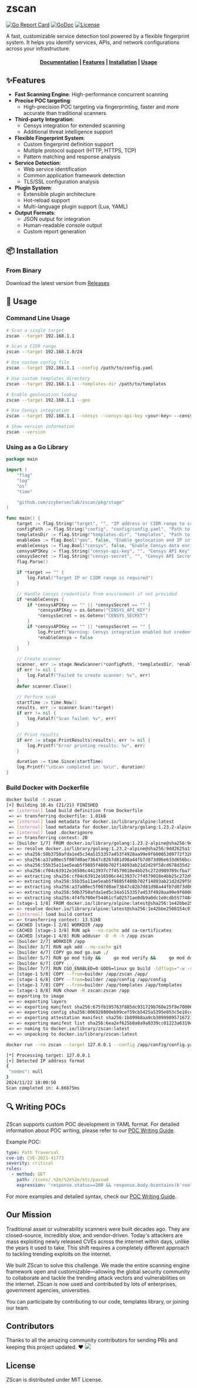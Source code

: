 # zscan

[![Go Report Card](https://goreportcard.com/badge/github.com/zcyberseclab/zscan)](https://goreportcard.com/report/github.com/zcyberseclab/zscan)
[![GoDoc](https://godoc.org/github.com/zcyberseclab/zscan?status.svg)](https://godoc.org/github.com/zcyberseclab/zscan)
[![License](https://img.shields.io/github/license/zcyberseclab/zscan)](https://github.com/zcyberseclab/zscan/blob/main/LICENSE)

A fast, customizable service detection tool powered by a flexible fingerprint system. It helps you identify services, APIs, and network configurations across your infrastructure.

<h4 align="center">
  <a href="https://github.com/zcyberseclab/zscan/wiki">Documentation</a> |
  <a href="#-features">Features</a> |
  <a href="#-installation">Installation</a> |
  <a href="#-usage">Usage</a>
</h4>

## ✨Features

- **Fast Scanning Engine**: High-performance concurrent scanning
- **Precise POC targeting**: 
  - High-precision POC targeting via fingerprinting, faster and more accurate than traditional scanners
- **Third-party Integration**:
  - Censys integration for extended scanning
  - Additional threat intelligence support
- **Flexible Fingerprint System**: 
  - Custom fingerprint definition support
  - Multiple protocol support (HTTP, HTTPS, TCP)
  - Pattern matching and response analysis
- **Service Detection**:
  - Web service identification
  - Common application framework detection
  - TLS/SSL configuration analysis
- **Plugin System**:
  - Extensible plugin architecture
  - Hot-reload support
  - Multi-language plugin support (Lua, YAML)
- **Output Formats**:
  - JSON output for integration
  - Human-readable console output
  - Custom report generation

## 📦 Installation

### From Binary

Download the latest version from [Releases](https://github.com/zcyberseclab/zscan/releases)

## 🚀 Usage

### Command Line Usage

```bash
# Scan a single target
zscan --target 192.168.1.1

# Scan a CIDR range
zscan --target 192.168.1.0/24

# Use custom config file
zscan --target 192.168.1.1 --config /path/to/config.yaml

# Use custom templates directory
zscan --target 192.168.1.1 --templates-dir /path/to/templates

# Enable geolocation lookup
zscan --target 192.168.1.1 --geo

# Use Censys integration
zscan --target 192.168.1.1 --censys --censys-api-key <your-key> --censys-secret <your-secret>

# Show version information
zscan --version
```

### Using as a Go Library

```go
package main

import (
	"flag"
	"log"
	"os"
	"time"

	"github.com/zcyberseclab/zscan/pkg/stage"
)

func main() {
	target := flag.String("target", "", "IP address or CIDR range to scan")
	configPath := flag.String("config", "config/config.yaml", "Path to config file")
	templatesDir := flag.String("templates-dir", "templates", "Path to templates directory")
	enableGeo := flag.Bool("geo", false, "Enable geolocation and IP info lookup")
	enableCensys := flag.Bool("censys", false, "Enable Censys data enrichment")
	censysAPIKey := flag.String("censys-api-key", "", "Censys API Key")
	censysSecret := flag.String("censys-secret", "", "Censys API Secret")
	flag.Parse()

	if *target == "" {
		log.Fatal("Target IP or CIDR range is required")
	}

	// Handle Censys credentials from environment if not provided
	if *enableCensys {
		if *censysAPIKey == "" || *censysSecret == "" {
			*censysAPIKey = os.Getenv("CENSYS_API_KEY")
			*censysSecret = os.Getenv("CENSYS_SECRET")
		}
		if *censysAPIKey == "" || *censysSecret == "" {
			log.Printf("Warning: Censys integration enabled but credentials not provided. Skipping Censys data enrichment.")
			*enableCensys = false
		}
	}

	// Create scanner
	scanner, err := stage.NewScanner(*configPath, *templatesDir, *enableGeo, *enableCensys, *censysAPIKey, *censysSecret)
	if err != nil {
		log.Fatalf("Failed to create scanner: %v", err)
	}
	defer scanner.Close()

	// Perform scan
	startTime := time.Now()
	results, err := scanner.Scan(*target)
	if err != nil {
		log.Fatalf("Scan failed: %v", err)
	}

	// Print results
	if err := stage.PrintResults(results); err != nil {
		log.Printf("Error printing results: %v", err)
	}

	duration := time.Since(startTime)
	log.Printf("\nScan completed in: %v\n", duration)
}
```
### Build Docker with Dockerfile
```bash
docker build -t zscan .
[+] Building 10.4s (21/21) FINISHED                                           docker:desktop-linux
 => [internal] load build definition from Dockerfile                                          0.0s
 => => transferring dockerfile: 1.01kB                                                        0.0s
 => [internal] load metadata for docker.io/library/alpine:latest                              0.3s
 => [internal] load metadata for docker.io/library/golang:1.23.2-alpine                       0.5s
 => [internal] load .dockerignore                                                             0.0s
 => => transferring context: 2B                                                               0.0s
 => [builder 1/7] FROM docker.io/library/golang:1.23.2-alpine@sha256:9dd2625a1ff2859b8d8b01d  2.7s
 => => resolve docker.io/library/golang:1.23.2-alpine@sha256:9dd2625a1ff2859b8d8b01d8f7822c0  0.0s
 => => sha256:50b3750afda1ed5c34a5153357a453f4928aa99e9f60005309772f320263a9ea 127B / 127B    0.1s
 => => sha256:a37a00ec5f007d0ae73647c82b7d81d98a44fb7d073d06e633d656bca79d 70.64MB / 70.64MB  1.6s
 => => sha256:55b35a11ae5eab5f9885f480b702f14893ab21d2d29f58cd678d35d2fd 293.52kB / 293.52kB  0.2s
 => => sha256:cf04c63912e16506c4413937c7f4579018e4bb25c272d989789cfba77b12f9 4.09MB / 4.09MB  0.4s
 => => extracting sha256:cf04c63912e16506c4413937c7f4579018e4bb25c272d989789cfba77b12f951     0.0s
 => => extracting sha256:55b35a11ae5eab5f9885f480b702f14893ab21d2d29f58cd678d35d2fde98e27     0.0s
 => => extracting sha256:a37a00ec5f007d0ae73647c82b7d81d98a44fb7d073d06e633d656bca79db62a     1.1s
 => => extracting sha256:50b3750afda1ed5c34a5153357a453f4928aa99e9f60005309772f320263a9ea     0.0s
 => => extracting sha256:4f4fb700ef54461cfa02571ae0db9a0dc1e0cdb5577484a6d75e68dc38e8acc1     0.0s
 => [stage-1 1/8] FROM docker.io/library/alpine:latest@sha256:1e42bbe2508154c9126d48c2b8a754  0.0s
 => => resolve docker.io/library/alpine:latest@sha256:1e42bbe2508154c9126d48c2b8a75420c35443  0.0s
 => [internal] load build context                                                             0.0s
 => => transferring context: 13.51kB                                                          0.0s
 => CACHED [stage-1 2/8] WORKDIR /app                                                         0.0s
 => CACHED [stage-1 3/8] RUN apk --no-cache add ca-certificates                               0.0s
 => CACHED [stage-1 4/8] RUN adduser -D -H -h /app zscan                                      0.0s
 => [builder 2/7] WORKDIR /app                                                                0.2s
 => [builder 3/7] RUN apk add --no-cache git                                                  0.9s
 => [builder 4/7] COPY go.mod go.sum ./                                                       0.0s
 => [builder 5/7] RUN go mod tidy &&     go mod verify &&     go mod download -x              0.1s
 => [builder 6/7] COPY . .                                                                    0.2s
 => [builder 7/7] RUN CGO_ENABLED=0 GOOS=linux go build -ldflags="-w -s" -o zscan cmd/main.g  5.0s
 => [stage-1 5/8] COPY --from=builder /app/zscan /app/                                        0.0s
 => [stage-1 6/8] COPY --from=builder /app/config /app/config                                 0.0s
 => [stage-1 7/8] COPY --from=builder /app/templates /app/templates                           0.0s
 => [stage-1 8/8] RUN chown -R zscan:zscan /app                                               0.1s
 => exporting to image                                                                        0.3s
 => => exporting layers                                                                       0.2s
 => => exporting manifest sha256:675fb195763f885dc931729b760e25f9e70006783d9b8a4927b3e55fa55  0.0s
 => => exporting config sha256:006928800eb99cef59cb5425a5395e053c5e18cc3f5d19acead96b3c1e9b3  0.0s
 => => exporting attestation manifest sha256:1b899b8aa9cb30999895716721e5aa78a24081d4e985e76  0.0s
 => => exporting manifest list sha256:6ea2ef625b0a0a9a0339cc01223a6319e544f8ad6776fe07588e28  0.0s
 => => naming to docker.io/library/zscan:latest                                               0.0s
 => => unpacking to docker.io/library/zscan:latest                                            0.1s
 ```
 ```bash
 docker run --rm zscan --target 127.0.0.1 --config /app/config/config.yaml

[*] Processing target: 127.0.0.1
[+] Detected IP address format
{
  "nodes": null
}
2024/11/22 18:00:50 
Scan completed in: 4.66675ms
 ```
## 🔍 Writing POCs

ZScan supports custom POC development in YAML format. For detailed information about POC writing, please refer to our [POC Writing Guide](https://github.com/zcyberseclab/zscan/wiki/ZScan-POC-Writing-Guide).

Example POC:
```yaml
type: Path Traversal
cve-id: CVE-2021-41773
severity: critical
rules:
  - method: GET
    path: /icons/.%2e/%2e%2e/etc/passwd
    expression: "response.status==200 && response.body.bcontains(b'root:')"
```

For more examples and detailed syntax, check our [POC Writing Guide](https://github.com/zcyberseclab/zscan/wiki/ZScan-POC-Writing-Guide).


## Our Mission
Traditional asset or vulnerability scanners were built decades ago. They are closed-source, incredibly slow, and vendor-driven. Today's attackers are mass exploiting newly released CVEs across the internet within days, unlike the years it used to take. This shift requires a completely different approach to tackling trending exploits on the internet.

We built ZScan to solve this challenge. We made the entire scanning engine framework open and customizable—allowing the global security community to collaborate and tackle the trending attack vectors and vulnerabilities on the internet. ZScan is now used and contributed by lots of enterprises, government agencies, universities.

You can participate by contributing to our code, templates library, or joining our team.


## Contributors
Thanks to all the amazing community contributors for sending PRs and keeping this project updated. ❤️
<a href="https://github.com/zcyberseclab/zscan/graphs/contributors">
  <img src="https://contrib.rocks/image?repo=zcyberseclab/zscan" />
</a>

## License
ZScan is distributed under MIT License.